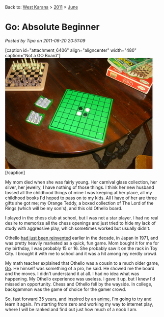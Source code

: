 Back to: [West Karana](/posts/westkarana.md) > [2011](/posts/2011/westkarana.md) > [June](./westkarana.md)
# Go: Absolute Beginner

*Posted by Tipa on 2011-06-20 20:51:09*

[caption id="attachment\_6406" align="aligncenter" width="480" caption="Not a GO Board"][![](../../../uploads/2011/06/STP63350.jpg "Not a GO Board")](../../../uploads/2011/06/STP63350.jpg)[/caption]

My mom died when she was fairly young. Her carnival glass collection, her silver, her jewelry, I have nothing of those things. I think her new husband tossed all the childhood things of mine I was keeping at her place, all my childhood books I'd hoped to pass on to my kids. All I have of her are three gifts she got me; my Orange Teddy, a boxed collection of The Lord of the Rings (which will be my son's), and this old Othello board.

I played in the chess club at school, but I was not a star player. I had no real desire to memorize all the chess openings and just tried to hide my lack of study with aggressive play, which sometimes worked but usually didn't.

Othello [had just been reinvented](http://en.wikipedia.org/wiki/Reversi) earlier in the decade, in Japan in 1971, and was pretty heavily marketed as a quick, fun game. Mom bought it for me for my birthday, I was probably 15 or 16. She probably saw it on the rack in Toy City. I brought it with me to school and it was a hit among my nerdly crowd.

My math teacher explained that Othello was a cousin to a much older game, [Go](http://en.wikipedia.org/wiki/Go_(game)). He himself was something of a pro, he said. He showed me the board and the moves. I didn't understand it at all. I had no idea what was happening. My Othello experience was useless. I gave it up, but I knew I'd missed an opportunity. Chess and Othello fell by the wayside. In college, backgammon was the game of choice for the gamer crowd.

So, fast forward 35 years, and inspired by an [anime](http://en.wikipedia.org/wiki/Hikaru_no_Go), I'm going to try and learn it again. I'm starting from zero and working my way to internet play, where I will be ranked and find out just how much of a noob I am.

